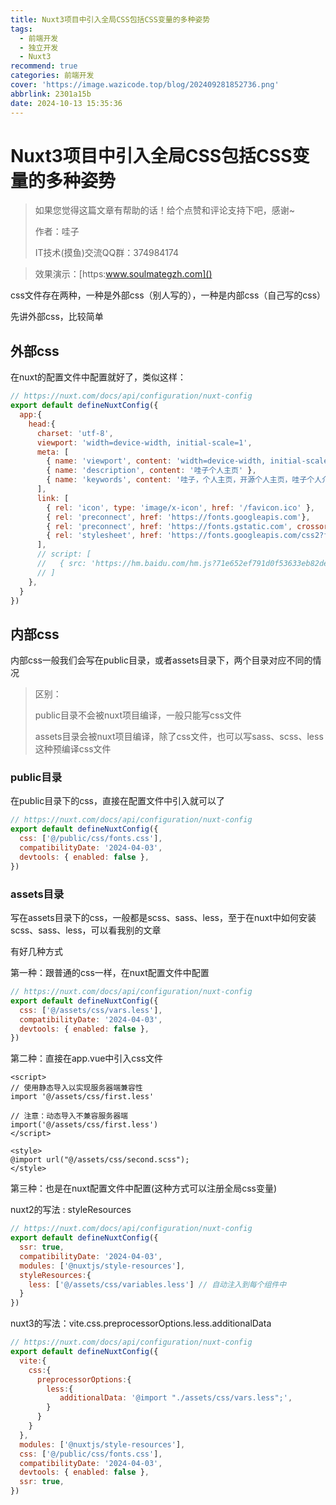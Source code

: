 ```yaml
---
title: Nuxt3项目中引入全局CSS包括CSS变量的多种姿势
tags:
  - 前端开发
  - 独立开发
  - Nuxt3
recommend: true
categories: 前端开发
cover: 'https://image.wazicode.top/blog/202409281852736.png'
abbrlink: 2301a15b
date: 2024-10-13 15:35:36
---
```


# Nuxt3项目中引入全局CSS包括CSS变量的多种姿势

> 如果您觉得这篇文章有帮助的话！给个点赞和评论支持下吧，感谢~
>
> 作者：哇子
>
> IT技术(摸鱼)交流QQ群：374984174



> 效果演示：[https:www.soulmategzh.com]()



css文件存在两种，一种是外部css（别人写的），一种是内部css（自己写的css）

先讲外部css，比较简单

## 外部css

在nuxt的配置文件中配置就好了，类似这样：

```js
// https://nuxt.com/docs/api/configuration/nuxt-config
export default defineNuxtConfig({
  app:{
    head:{
      charset: 'utf-8',
      viewport: 'width=device-width, initial-scale=1',
      meta: [
        { name: 'viewport', content: 'width=device-width, initial-scale=1' },
        { name: 'description', content: '哇子个人主页' },
        { name: 'keywords', content: '哇子，个人主页，开源个人主页，哇子个人介绍，哇子项目介绍' }
      ],
      link: [
        { rel: 'icon', type: 'image/x-icon', href: '/favicon.ico' },
        { rel: 'preconnect', href: 'https://fonts.googleapis.com'},
        { rel: 'preconnect', href: 'https://fonts.gstatic.com', crossorigin:'anonymous'},
        { rel: 'stylesheet', href: 'https://fonts.googleapis.com/css2?family=Noto+Sans+SC:wght@500&display=swap'},
      ],
      // script: [
      //   { src: 'https://hm.baidu.com/hm.js?71e652ef791d0f53633eb82de7980807'}
      // ]
    },
  }
})
```

## 内部css

内部css一般我们会写在public目录，或者assets目录下，两个目录对应不同的情况

> 区别：
>
> public目录不会被nuxt项目编译，一般只能写css文件
>
> assets目录会被nuxt项目编译，除了css文件，也可以写sass、scss、less这种预编译css文件

### public目录

在public目录下的css，直接在配置文件中引入就可以了

```js
// https://nuxt.com/docs/api/configuration/nuxt-config
export default defineNuxtConfig({
  css: ['@/public/css/fonts.css'],
  compatibilityDate: '2024-04-03',
  devtools: { enabled: false },
})
```

### assets目录

写在assets目录下的css，一般都是scss、sass、less，至于在nuxt中如何安装scss、sass、less，可以看我别的文章

有好几种方式

第一种：跟普通的css一样，在nuxt配置文件中配置

```js
// https://nuxt.com/docs/api/configuration/nuxt-config
export default defineNuxtConfig({
  css: ['@/assets/css/vars.less'],
  compatibilityDate: '2024-04-03',
  devtools: { enabled: false },
})
```

第二种：直接在app.vue中引入css文件

```vue
<script>
// 使用静态导入以实现服务器端兼容性
import '@/assets/css/first.less'

// 注意：动态导入不兼容服务器端
import('@/assets/css/first.less')
</script>

<style>
@import url("@/assets/css/second.scss");
</style>
```

第三种：也是在nuxt配置文件中配置(这种方式可以注册全局css变量)

nuxt2的写法 : styleResources

```js
// https://nuxt.com/docs/api/configuration/nuxt-config
export default defineNuxtConfig({
  ssr: true,
  compatibilityDate: '2024-04-03',
  modules: ['@nuxtjs/style-resources'],
  styleResources:{
    less: ['@/assets/css/variables.less'] // 自动注入到每个组件中
  }
})
```

nuxt3的写法：vite.css.preprocessorOptions.less.additionalData

```js
// https://nuxt.com/docs/api/configuration/nuxt-config
export default defineNuxtConfig({
  vite:{
    css:{
      preprocessorOptions:{
        less:{
           additionalData: '@import "./assets/css/vars.less";',
        }
      }
    }
  },
  modules: ['@nuxtjs/style-resources'],
  css: ['@/public/css/fonts.css'],
  compatibilityDate: '2024-04-03',
  devtools: { enabled: false },
  ssr: true,
})
```

